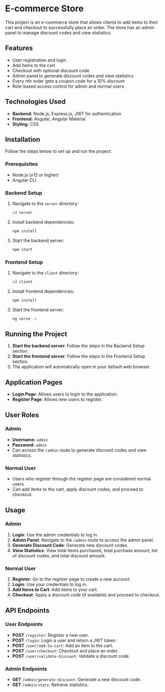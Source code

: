 # E-commerce Store

This project is an e-commerce store that allows clients to add items to their cart and checkout to successfully place an order. The store has an admin panel to manage discount codes and view statistics.

## Features

- User registration and login
- Add items to the cart
- Checkout with optional discount code
- Admin panel to generate discount codes and view statistics
- Every nth order gets a coupon code for a 10% discount
- Role-based access control for admin and normal users

## Technologies Used

- **Backend:** Node.js, Express.js, JWT for authentication
- **Frontend:** Angular, Angular Material
- **Styling:** CSS

## Installation

Follow the steps below to set up and run the project:

### Prerequisites

- Node.js (v12 or higher)
- Angular CLI

### Backend Setup

1. Navigate to the `server` directory:
    ```bash
    cd server
    ```
2. Install backend dependencies:
    ```bash
    npm install
    ```
3. Start the backend server:
    ```bash
    npm start
    ```

### Frontend Setup

1. Navigate to the `client` directory:
    ```bash
    cd client
    ```
2. Install frontend dependencies:
    ```bash
    npm install
    ```
3. Start the frontend server:
    ```bash
    ng serve -o
    ```

## Running the Project

1. **Start the backend server**: Follow the steps in the Backend Setup section.
2. **Start the frontend server**: Follow the steps in the Frontend Setup section.
3. The application will automatically open in your default web browser.

## Application Pages

- **Login Page**: Allows users to login to the application.
- **Register Page**: Allows new users to register.

## User Roles

### Admin

- **Username:** `admin`
- **Password:** `admin`
- Can access the `/admin` route to generate discount codes and view statistics.

### Normal User

- Users who register through the register page are considered normal users.
- Can add items to the cart, apply discount codes, and proceed to checkout.

## Usage

### Admin

1. **Login**: Use the admin credentials to log in.
2. **Admin Panel**: Navigate to the `/admin` route to access the admin panel.
3. **Generate Discount Code**: Generate new discount codes.
4. **View Statistics**: View total items purchased, total purchase amount, list of discount codes, and total discount amount.

### Normal User

1. **Register**: Go to the register page to create a new account.
2. **Login**: Use your credentials to log in.
3. **Add Items to Cart**: Add items to your cart.
4. **Checkout**: Apply a discount code (if available) and proceed to checkout.

## API Endpoints

### User Endpoints

- **POST** `/register`: Register a new user.
- **POST** `/login`: Login a user and return a JWT token.
- **POST** `/user/add-to-cart`: Add an item to the cart.
- **POST** `/user/checkout`: Checkout and place an order.
- **POST** `/user/validate-discount`: Validate a discount code.

### Admin Endpoints

- **GET** `/admin/generate-discount`: Generate a new discount code.
- **GET** `/admin/stats`: Retrieve statistics.
